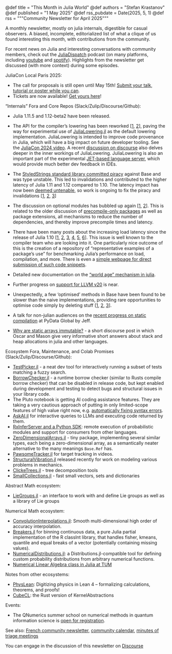 @def title = "This Month in Julia World"
@def authors = "Stefan Krastanov"
@def published = "1 May 2025"
@def rss_pubdate = Date(2025, 5, 1)
@def rss = """Community Newsletter for April 2025"""

A monthly newsletter, mostly on julia internals, digestible for casual observers. A biased, incomplete, editorialized list of what a clique of us found interesting this month, with contributions from the community.

For recent news on Julia and interesting conversations with community members, check out the [JuliaDispatch](https://juliadispatch.fm/) podcast (on many platforms, including [youtube](https://www.youtube.com/@JuliaDispatch/) and [spotify](https://open.spotify.com/show/6Y1zWtFhjqPLsFQWRvZmws)). Highlights from the newsletter get discussed (with more context) during some episodes.

JuliaCon Local Paris 2025:

* The call for proposals is still open until May 15th! [Submit your talk, tutorial or poster while you can](https://juliacon.org/local/paris2025/cfp/).
* Tickets are now available! [Get yours here](https://juliacon.org/local/paris2025/tickets/)!

“Internals” Fora and Core Repos (Slack/Zulip/Discourse/Github):

* Julia 1.11.5 and 1.12-beta2 have been released.

* The API for the compiler’s lowering has been reworked [[1](https://github.com/JuliaLang/julia/pull/58147), [2](https://github.com/JuliaLang/julia/pull/58207)], paving the way for experimental use of [JuliaLowering.jl](https://github.com/c42f/JuliaLowering.jl) as the default lowering implementation. JuliaLowering is intended to improve code provenance in Julia, which will have a big impact on future developer tooling. See the [JuliaCon 2024 video](https://www.youtube.com/watch?v=I6-zV0SPpFA). A recent [discussion on discourse](https://discourse.julialang.org/t/understanding-bindings-in-julialowering-jl/126941) also delves deeper in the inner workings of JuliaLowering. JuliaLowering is also an important part of the experimental [JET-based language server](https://github.com/c42f/JuliaLowering.jl/pull/10), which would provide much better dev feedback in IDEs.
* The [StyledStrings standard library committed piracy](https://github.com/JuliaLang/StyledStrings.jl/issues/61) against Base and was type unstable. This led to invalidations and contributed to the higher latency of Julia 1.11 and 1.12 compared to 1.10. The latency impact has now been [deemed untenable](https://github.com/JuliaLang/julia/issues/57998), so work is ongoing to fix the piracy and invalidations [[1](https://github.com/JuliaLang/julia/pull/58112), [2](https://github.com/JuliaLang/julia/pull/56194), [3](https://github.com/JuliaLang/julia/pull/58134)]
* The discussion on optional modules has bubbled up again [[1](https://github.com/JuliaLang/julia/pull/58051), [2](https://github.com/JuliaLang/julia/issues/55516)]. This is related to the older discussion of [precompile-only packages](https://github.com/JuliaLang/julia/issues/48163) as well as package extensions, all mechanisms to reduce the number of dependencies, and thereby improve precompile times and latency.
* There have been many posts about the increasing load latency since the release of Julia 1.10 [[1](https://discourse.julialang.org/t/startup-time-of-1000-packages-53-slower-in-julia-1-12-vs-1-10/128343/), [2](https://discourse.julialang.org/t/slower-times-to-ttfx-for-gmt-in-1-11-and-even-more-in-nightly/126350), [3](https://github.com/JuliaLang/julia/issues/58201), [4](https://github.com/JuliaLang/julia/issues/57436), [5](https://github.com/JuliaLang/julia/issues/57970), [6](https://github.com/JuliaLang/julia/issues/58163)]. This issue is well known to the compiler team who are looking into it. One particularly nice outcome of this is the creation of a repository of “representative examples of a package’s use” for benchmarking Julia’s performance on load, compilation, and more. There is even a [simple webpage for direct submission of such code snippets](https://discourse.julialang.org/t/startup-time-of-1000-packages-53-slower-in-julia-1-12-vs-1-10/128343/51?u=krastanov).
* Detailed new documentation on the [“world age” mechanism in julia](https://github.com/JuliaLang/julia/pull/58253/files).
* Further progress on [support for LLVM v20](https://github.com/JuliaLang/julia/pull/58142) is near.
* Unexpectedly, a few ‘optimised’ methods in Base have been found to be slower than the naive implementations, providing rare opportunities to optimise code simply by deleting stuff [[1](https://github.com/JuliaLang/julia/pull/50509), [2](https://github.com/JuliaLang/julia/pull/58280), [3](https://github.com/JuliaLang/julia/pull/58267)].
* A talk for non-julian audiences on the [recent progress on static compilation](https://www.youtube.com/watch?v=LluyXFj9YDI) at PyData Global by Jeff.
* [Why are static arrays immutable?](https://discourse.julialang.org/t/why-are-statically-sized-arrays-immutable/128331) - a short discourse post in which Oscar and Mason give very informative short answers about stack and heap allocations in julia and other languages.

Ecosystem Fora, Maintenance, and Colab Promises (Slack/Zulip/Discourse/Github):

* [TestPicker.jl](https://discourse.julialang.org/t/ann-testpicker-interactive-tool-for-testing-based-on-fzf-and-bat/128273/3) - a neat dev tool for interactively running a subset of tests matching a fuzzy search.
* [BorrowChecker.jl](https://discourse.julialang.org/t/ann-borrowchecker-jl-a-borrow-checker-for-julia/127897) - a runtime borrow checker (similar to Rusts compile borrow checker) that can be disabled in release code, but kept enabled during development and testing to detect bugs and structural issues in your library code.
* The Pluto notebook is getting AI coding assistance features. They are taking a very cautious approach of putting in only limited-scope features of high value right now, e.g. [automatically fixing syntax errors](https://github.com/fonsp/Pluto.jl/pull/3201).
* [AskAI.jl](https://discourse.julialang.org/t/ann-askai-your-direct-ai-support-in-repl/128042) for interactive queries to LLMs and executing code returned by them.
* [RxInferServer and a Python SDK](https://discourse.julialang.org/t/ann-rxinferserver-python-sdk-fast-inference-from-python-and-more/127969): remote execution of probabilistic modules and support for consumers from other languages.
* [ZeroDimensionalArrays.jl](https://discourse.julialang.org/t/ann-zerodimensionalarrays-jl-zero-dimensional-arrays-references-boxes/128002) - tiny package, implementing several similar types, each being a zero-dimensional array, as a semantically neater alternative to the many meanings `Base.Ref` has.
* [PawsomeTracker.jl](https://discourse.julialang.org/t/ann-pawsometracker-jl/127929) for target tracking in videos.
* [StructuralVibration.jl](https://discourse.julialang.org/t/ann-structuralvibration-jl/127978) released recently for work on modeling various problems in mechanics.
* [ClickeTrees.jl](https://discourse.julialang.org/t/ann-announcing-cliquetrees-jl-tree-decompositions-in-julia/128808) - tree decomposition tools
* [SmallCollections.jl](https://discourse.julialang.org/t/ann-smallcollections-jl-fast-small-vectors-sets-and-dictionaries/128787) - fast small vectors, sets and dictionaries

Abstract Math ecosystem:

* [LieGroups.jl](https://discourse.julialang.org/t/ann-liegroups-jl/128294) - an interface to work with and define Lie groups as well as a library of Lie groups

Numerical Math ecosystem:

* [ConvolutionInterpolations.jl](https://discourse.julialang.org/t/ann-convolutioninterpolations-jl-smooth-multi-dimensional-high-order-of-accuracy-interpolation/128003): Smooth multi-dimensional high order of accuracy interpolation.
* [Breakers.jl](https://discourse.julialang.org/t/ann-breakers-jl/127874) for binning continuous data, a pure Julia partial implementation of the R classInt library, that handles fisher, kmeans, quantile and equal breaks of a vector (potentially containing missing values).
* [NumericalDistributions.jl](https://discourse.julialang.org/t/ann-numericaldistributions-jl-user-defined-distributions/128025): a Distributions.jl-compatible tool for defining custom probability distributions from arbitrary numerical functions.
* [Numerical Linear Algebra class in Julia at TUM](https://discourse.julialang.org/t/numerical-linear-algebra-class-in-julia-tum/128661)

Notes from other ecosystems:

* [PhysLean](https://github.com/HEPLean/PhysLean): Digitizing physics in Lean 4 – formalizing calculations, theorems, and proofs!
* [CubeCL](https://news.ycombinator.com/item?id=43777731): the Rust version of KernelAbstractions

Events:

* The QNumerics summer school on numerical methods in quantum information science is [open for registration](https://qnumerics.org/).

See also: [French community newsletter](https://pnavaro.github.io/NouvellesJulia/), [community calendar](https://julialang.org/community/#events), [minutes of triage meetings](https://hackmd.io/@LilithHafner/HJaw__uMp)

You can engage in the discussion of this newsletter on [Discourse](https://discourse.julialang.org/c/community/news/66)
